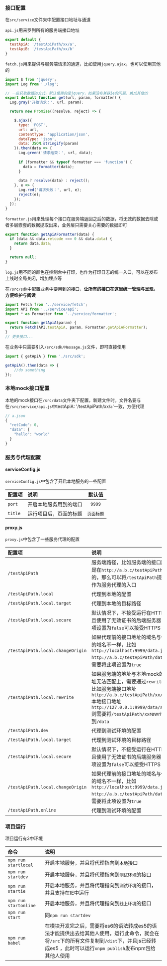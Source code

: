 


### 接口配置
在`src/service`文件夹中配置接口地址与通道

`api.js`用来罗列所有的服务端接口地址

```js
export default {
  testApiA: '/testApiPath/xx/a',
  testApiB: '/testApiPath/xx/b'
}
```

`fetch.js`用来提供与服务端请求的通道，比如使用`jquery.ajax`，也可以使用其他的
```js  
import $ from 'jquery';
import Log from './log';

// 一些获取数据的方式，默认使用的是jquery，如果没有兼容ie的问题，换成其他的
export default function get(url, param, formatter) {
  Log.gray('开始请求：', url, param);

  return new Promise((resolve, reject) => {

    $.ajax({
      type: 'POST',
      url: url,
      contentType: 'application/json',
      dataType: 'json',
      data: JSON.stringify(param)
    }).then(data => {
      Log.green('请求结束：', url, data);
  
      if (formatter && typeof formatter === 'function') {
        data = formatter(data);
      }
  
      data ? resolve(data) : reject();
    }, e => {
      Log.red('请求失败：', url, e);
      reject(e);
    });
  });
}
```

`formatter.js`用来处理每个接口在服务端返回之后的数据，将无效的数据去除或者多层嵌套的数据提取出来，业务层只需要关心需要的数据即可
```js 
export function getApiAFormatter(data) {
  if (data && data.retcode === 0 && data.data) {
    return data.data;
  }

  return null;
}
```

`log.js`用不同的颜色在控制台中打印，也作为打印日志的统一入口，可以在发布上线时全局关闭，增加埋点等



在`/src/sdk`中配置业务中要用到的接口，**让所有的接口在这里统一管理与呈现，方便维护与阅读**

```js 
import Fetch from '../service/fetch';
import API from '../service/api';
import * as Formatter from '../service/formatter';

export function getApiA(param) {
  return Fetch(API.testApiA, param, Formatter.getApiAFormatter);
}
// 更多接口...
```

在业务中只需要引入`/src/sdk/Message.js`文件，即可直接使用
```js
import { getApiA } from './src/sdk';

getApiA().then(data => {
	//do something
});
```

### 本地mock接口配置
本地的mock接口在`/src/data`文件夹下配置，新建文件时，文件名要与在`/src/service/api.js`中testApiA: '/testApiPath/xx/`a`'一致，方便代理
```js
// a.json
{
  "retCode": 0,
  "data": {
	"hello": "world"
  }
}
```

### 服务与代理配置

#### serviceConfig.js
`serviceConfig.js`中包含了开启本地服务的一些配置

| 配置项      |     说明 |   默认值   |
| :-------- | :--------| :------: |
| `port`    |   开启本地服务用到的端口 |  `9999`  |
| `title`    |  运行项目后，页面的标题 |  `页面标题`  |


#### proxy.js
`proxy.js`中包含了一些服务代理的配置

| 配置项      |     说明 |   默认值   |
| :-------- | :--------| :------: |
|  `/testApiPath`    |   服务端路径，比如服务端的接口路径都是在`http://a.b.c/testApiPath`下面的，那么可以将`/testApiPath`提取出来作为服务代理的入口 |    |
| `/testApiPath.local`    |  代理到本地的配置 |   |
| `/testApiPath.local.target`    |  代理到本地的目标路径 |   `http://127.0.0.1:${port}` |
| `/testApiPath.local.secure`    |  默认情况下，不接受运行在HTTPS上，且使用了无效证书的后端服务器，将此项设置为`false`可以接受HTTPS |  `false`  |
| `/testApiPath.local.changeOrigin`    |  如果代理前的接口地址的域名与代理后的域名不一样，比如`http://localhost:9999/data.json => http://a.b.c/testApiPath/data` ，则需要将此项设置为`true`|   `true` |
| `/testApiPath.local.rewrite`    |  如果服务端的地址与本地mock的接口地址无法匹配上，需要通过`rewrite`来配置<br>比如服务端接口地址`http://a.b.c/testApiPath/xx/abc`<br>本地接口地址`http://127.0.0.1:9999/data/abc.json` <br> 则需要将`/testApiPath/xx`rewrite到`/data`|   `'/testApiPath/xx': '/data'` |
| `/testApiPath.dev`    |  代理到测试环境的配置 |   |
| `/testApiPath.local.target`    |  代理到测试环境的目标路径 |  |
| `/testApiPath.local.secure`    |  默认情况下，不接受运行在HTTPS上，且使用了无效证书的后端服务器，将此项设置为`false`可以接受HTTPS |  `false`  |
| `/testApiPath.local.changeOrigin`    |  如果代理前的接口地址的域名与代理后的域名不一样，比如`http://localhost:9999/data.json => http://a.b.c/testApiPath/data` ，则需要将此项设置为`true`|   `true` |
| `/testApiPath.online`    |  代理到测试环境的配置 |   |


### 项目运行

项目运行有3中环境

| 命令      |     说明 |  
| :-------- | :--------| 
| `npm run startlocal`    |   开启本地服务，并且将代理指向到`本地`接口 |
| `npm run startdev`    |   开启本地服务，并且将代理指向到`测试环境`的接口 |
| `npm run startie`    |   开启本地服务，并且将代理指向到`测试环境`的接口，并且支持在IE中运行 |
| `npm run startonline`    |   开启本地服务，并且将代理指向到`线上环境`的接口 |
| `npm run start`    |   同`npm run startdev` |
| `npm run babel`    |   在模块开发完之后，需要将es6的语法转成es5的语法才能提供出去给其他人使用，运行此命令，就会在将`/src`下的所有文件复制到`/dist`下，并且js已经转成es5  ，此时可以运行`xnpm publish`发布npm包给其他人使用|
